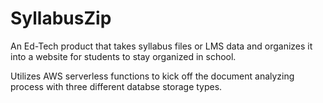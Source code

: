 # SyllabusZip
An Ed-Tech product that takes syllabus files or LMS data and organizes it into a website for students to stay organized in school.

Utilizes AWS serverless functions to kick off the document analyzing process with three different databse storage types.
